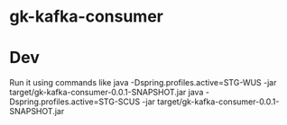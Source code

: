 # gk-kafka-consumer

# Dev 

Run it using commands like
java -Dspring.profiles.active=STG-WUS -jar target/gk-kafka-consumer-0.0.1-SNAPSHOT.jar
java -Dspring.profiles.active=STG-SCUS -jar target/gk-kafka-consumer-0.0.1-SNAPSHOT.jar